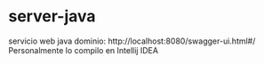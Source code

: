 # server-java
servicio web java 
dominio: http://localhost:8080/swagger-ui.html#/
Personalmente lo compilo en Intellij IDEA
